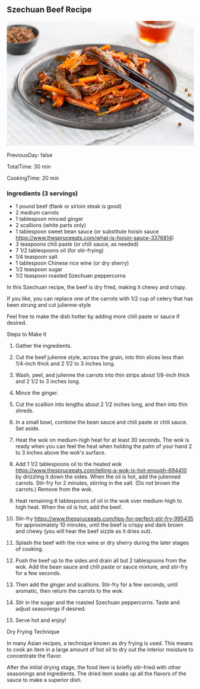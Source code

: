 [title]: #()

## Szechuan Beef Recipe

[img]: #()

![](../public/imgs/0004-szechuan-beef.webp)

[#url]:#()

[](https://www.thespruceeats.com/chinese-szechuan-beef-695238#)

[recipe-time]: #()

PreviousDay: false

TotalTime: 30 min

CookingTime: 20 min

[ingredients-content]: #()

### Ingredients (3 servings)

   - 1 pound beef (flank or sirloin steak is good)
   - 2 medium carrots
   - 1 tablespoon minced ginger
   - 2 scallions (white parts only)
   - 1 tablespoon sweet bean sauce (or substitute hoisin sauce
   <https://www.thespruceeats.com/what-is-hoisin-sauce-3376814>)
   - 3 teaspoons chili paste (or chili sauce, as needed)
   - 7 1/2 tablespoons oil (for stir-frying)
   - 1/4 teaspoon salt
   - 1 tablespoon Chinese rice wine (or dry sherry)
   - 1/2 teaspoon sugar
   - 1/2 teaspoon roasted Szechuan peppercorns
   

[content]: #()


In this Szechuan recipe, the beef is dry fried, making it chewy and crispy.

If you like, you can replace one of the carrots with 1/2 cup of celery that
has been strung and cut julienne-style

Feel free to make the dish hotter by adding more chili paste or sauce if
desired.

Steps to Make It

   1. Gather the ingredients.
   
   2. Cut the beef julienne style, across the grain, into
   thin slices less than 1/4-inch thick and 2 1/2 to 3 inches long.
   3. Wash, peel, and julienne the carrots into thin strips about 1/8-inch
   thick and 2 1/2 to 3 inches long.
   4. Mince the ginger.
   5. Cut the scallion into lengths about 2 1/2 inches long, and then into
   thin shreds.
   6. In a small bowl, combine the bean sauce and chili paste or chili sauce.
   Set aside.
   7. Heat the wok on medium-high heat for at least 30 seconds. The wok is
   ready when you can feel the heat when holding the palm of your hand 2 to 3
   inches above the wok's surface.
   8. Add 1 1/2 tablespoons oil to the heated wok
   <https://www.thespruceeats.com/telling-a-wok-is-hot-enough-694410> by
   drizzling it down the sides. When the oil is hot, add the julienned
   carrots. Stir-fry for 2 minutes, stirring in the salt. (Do not brown the
   carrots.) Remove from the wok.
   9. Heat remaining 6 tablespoons of oil in the wok over medium-high to high
   heat. When the oil is hot, add the beef.
   10. Stir-fry <https://www.thespruceeats.com/tips-for-perfect-stir-fry-995435>
for
   approximately 10 minutes, until the beef is crispy and dark brown and chewy
   (you will hear the beef sizzle as it dries out).
   11. Splash the beef with the rice wine or dry sherry during the later stages
   of cooking.
   12. Push the beef up to the sides and drain all but 2 tablespoons from the
   wok. Add the bean sauce and chili paste or sauce mixture, and stir-fry for
   a few seconds.
   13. Then add the ginger and scallions. Stir-fry for a few seconds, until
   aromatic, then return the carrots to the wok.
   14. Stir in the sugar and the roasted Szechuan peppercorns. Taste and adjust
   seasonings if desired.
   15. Serve hot and enjoy!

Dry Frying Technique

In many Asian recipes, a technique known as dry frying is used. This means
to cook an item in a large amount of hot oil to dry out the interior
moisture to concentrate the flavor.

After the initial drying stage, the food item is briefly stir-fried with
other seasonings and ingredients. The dried item soaks up all the flavors
of the sauce to make a superior dish.

